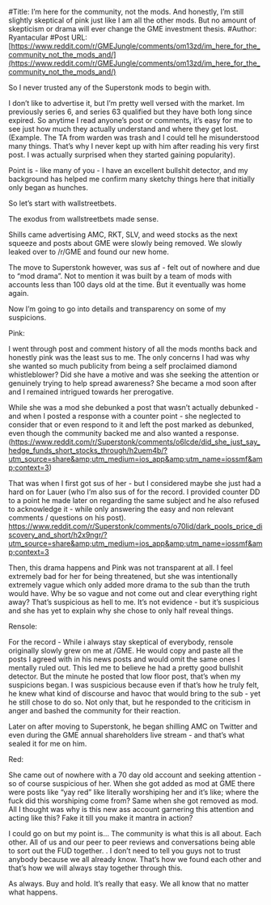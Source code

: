 #Title: I’m here for the community, not the mods. And honestly, I’m still slightly skeptical of pink just like I am all the other mods. But no amount of skepticism or drama will ever change the GME investment thesis.
#Author: Ryantacular
#Post URL: [https://www.reddit.com/r/GMEJungle/comments/om13zd/im_here_for_the_community_not_the_mods_and/](https://www.reddit.com/r/GMEJungle/comments/om13zd/im_here_for_the_community_not_the_mods_and/)


So I never trusted any of the Superstonk mods to begin with. 

I don’t like to advertise it, but I’m pretty well versed with the market. Im previously series 6, and series 63 qualified but they have both long since expired. So anytime I read anyone’s post or comments, it’s easy for me to see just how much they actually understand and where they get lost. (Example. The TA from warden was trash and I could tell he misunderstood many things. That’s why I never kept up with him after reading his very first post. I was actually surprised when they started gaining popularity). 

Point is - like many of you - I have an excellent bullshit detector, and my background has helped me confirm many sketchy things here that initially only began as hunches. 

So let’s start with wallstreetbets. 

The exodus from wallstreetbets made sense. 

Shills came advertising AMC, RKT, SLV, and weed stocks as the next squeeze and posts about GME were slowly being removed. We slowly leaked over to /r/GME and found our new home. 


The move to Superstonk however, was sus af - felt out of nowhere and due to “mod drama”. Not to mention it was built by a team of mods with accounts less than 100 days old at the time. But it eventually was home again. 

Now I’m going to go into details and transparency on some of my suspicions. 


Pink: 

I went through post and comment history of all the mods months back and honestly pink was the least sus to me. The only concerns I had was why she wanted so much publicity from being a self proclaimed diamond whistleblower?  Did she have a motive and was she seeking the attention or genuinely trying to help spread awareness? She became a mod soon after and I remained intrigued towards her prerogative.

While she was a mod she debunked a post that wasn’t actually debunked - and when I posted a response with a counter point - she neglected to consider that or even respond to it and left the post marked as debunked, even though the community backed me and also wanted a response. (https://www.reddit.com/r/Superstonk/comments/o6lcde/did_she_just_say_hedge_funds_short_stocks_through/h2uem4b/?utm_source=share&amp;utm_medium=ios_app&amp;utm_name=iossmf&amp;context=3)

That was when I first got sus of her - but I considered maybe she just had a hard on for Lauer (who I’m also sus of for the record. I provided counter DD to a point he made later on regarding the same subject and he also refused to acknowledge it - while only answering the easy and non relevant comments / questions on his post). https://www.reddit.com/r/Superstonk/comments/o70lid/dark_pools_price_discovery_and_short/h2x9ngr/?utm_source=share&amp;utm_medium=ios_app&amp;utm_name=iossmf&amp;context=3


Then, this drama happens and Pink was not transparent at all. I feel extremely bad for her for being threatened, but she was intentionally extremely vague which only added more drama to the sub than the truth would have. Why be so vague and not come out and clear everything right away? That’s suspicious as hell to me. It’s not evidence - but it’s suspicious and she has yet to explain why she chose to only half reveal things. 

Rensole:

For the record - While i always stay skeptical of everybody, rensole originally slowly grew on me at /GME. He would copy and paste all the posts I agreed with in his news posts and would omit the same ones I mentally ruled out. This led me to believe he had a pretty good bullshit detector. But the minute he posted that low floor post, that’s when my suspicions began. I was suspicious because even if that’s how he truly felt, he knew what kind of discourse and havoc that would bring to the sub - yet he still chose to do so. 
Not only that, but he responded to the criticism  in anger and bashed the community for their reaction. 

Later on after moving to Superstonk, he began shilling AMC on Twitter and even during the GME annual shareholders live stream - and that’s what sealed it for me on him. 

Red:

She came out of nowhere with a 70 day old account and seeking attention - so of course suspicious of her. When she got added as mod at GME there were posts like “yay red” like literally worshiping her and it’s like; where the fuck did this worshiping come from? Same when she got removed as mod. All I thought was why is this new ass account garnering this attention and acting like this? Fake it till you make it mantra in action?



I could go on but my point is…
The community is what this is all about. Each other. All of us and our peer to peer reviews and conversations being able to sort out the FUD together. . I don’t need to tell you guys not to trust anybody because we all already know. That’s how we found each other and that’s how we will always stay together through this. 


As always. Buy and hold. It’s really that easy. We all know that no matter what happens.